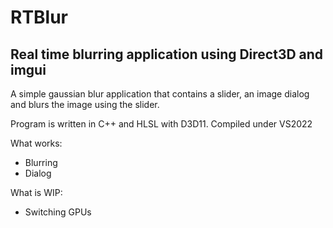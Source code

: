 # RTBlur

## Real time blurring application using Direct3D and imgui

A simple gaussian blur application that contains a slider, an image dialog and blurs the image using the slider.

Program is written in C++ and HLSL with D3D11.
Compiled under VS2022

What works:

* Blurring
* Dialog

What is WIP:

* Switching GPUs

